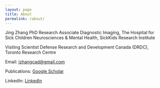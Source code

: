 ```yaml
---
layout: page
title: About
permalink: /about/
---
```

Jing Zhang PhD
Research Associate
Diagnostic Imaging, The Hospital for Sick Children
Neurosciences & Mental Health, SickKids Research Institute

Visiting Scientist
Defense Research and Development Canada (DRDC), Toronto Research Centre

Email: [jzhangcad@gmail.com](jzhangcad@gmail.com)

Publications: [Google Scholar](https://scholar.google.ca/citations?user=Gd_BDh4AAAAJ&hl=en)

LinkedIn: [LinkedIn](https://ca.linkedin.com/in/jing-zhang-969226a0)